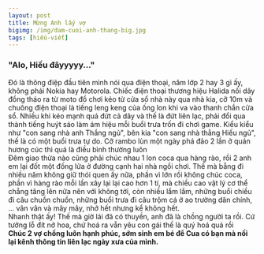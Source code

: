 ```yaml
---
layout: post
title: Mừng Anh lấy vợ
bigimg: /img/dam-cuoi-anh-thang-big.jpg
tags: [hiếu-viết]
---
```


### "Alo, Hiếu đâyyyyy..."
Đó là thông điệp đầu tiên mình nói qua điện thoại, năm lớp 2 hay 3 gì ấy, không phải Nokia hay Motorola. Chiếc điện thoại thương hiệu Halida nối dây đồng tháo ra từ moto đồ chơi kéo từ cửa sổ nhà này qua nhà kia, cỡ 10m và chuông điện thoại là tiếng leng keng của ống lon khi va vào thanh chắn cửa sổ. Nhiều khi kéo mạnh quá đứt cả dây và thế là đứt liên lạc, phải đổi qua thành tiếng huýt sáo làm ám hiệu mỗi buổi trưa trốn đi chơi game. Kiểu kiểu như "con sang nhà anh Thắng ngủ", bên kia "con sang nhà thằng Hiếu ngủ", thế là có một buổi trưa tự do. Cỡ rambo lùn một ngày phá đảo 2 lần ở quán hương cúc thì quá là điều bình thường luôn <br>
Đêm giao thừa nào cũng phải chúc nhau 1 lon coca qua hàng rào, rồi 2 anh em lại đốt một đống lửa ở đường cạnh hai nhà ngồi chơi. Thế mà bẵng đi nhiều năm không giữ thói quen ấy nữa, phần vì lớn rồi không chúc coca, phần vì hàng rào mỗi lần xây lại lại cao hơn 1 tí, mà chiều cao vật lý cơ thể chẳng tăng lên nữa nên với không tới, còn nhiều lắm lắm, những buổi chiều đi câu chuồn chuồn, những buổi trưa đi câu trộm cá ở ao trường dân chính, ... vân vân và mây mây, nhớ hết nhưng kể không hết. <br>
Nhanh thật ấy! Thế mà giờ lái đã có thuyền, anh đã là chồng người ta rồi. Cứ tưởng lỗ đít nở hoa, chứ hoá ra vẫn yêu con gái thế là quý hoá quá rồi<br>
**Chúc 2 vợ chồng luôn hạnh phúc, sớm sinh em bé để Cua có bạn mà nối lại kênh thông tin liên lạc ngày xưa của mình.**

